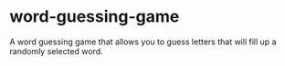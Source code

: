 # word-guessing-game
A word guessing game that allows you to guess letters that will fill up a randomly selected word.
